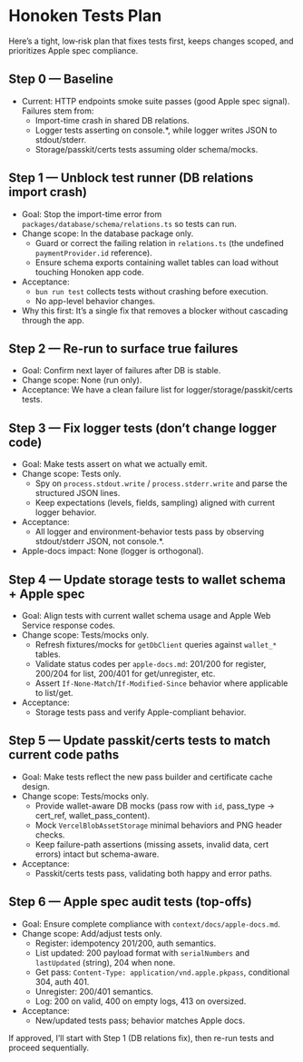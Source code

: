 # Honoken Tests Plan

Here’s a tight, low‑risk plan that fixes tests first, keeps changes scoped, and prioritizes Apple spec compliance.

## Step 0 — Baseline

- Current: HTTP endpoints smoke suite passes (good Apple spec signal). Failures stem from:
  - Import-time crash in shared DB relations.
  - Logger tests asserting on console.\*, while logger writes JSON to stdout/stderr.
  - Storage/passkit/certs tests assuming older schema/mocks.

## Step 1 — Unblock test runner (DB relations import crash)

- Goal: Stop the import-time error from `packages/database/schema/relations.ts` so tests can run.
- Change scope: In the database package only.
  - Guard or correct the failing relation in `relations.ts` (the undefined `paymentProvider.id` reference).
  - Ensure schema exports containing wallet tables can load without touching Honoken app code.
- Acceptance:
  - `bun run test` collects tests without crashing before execution.
  - No app-level behavior changes.
- Why this first: It’s a single fix that removes a blocker without cascading through the app.

## Step 2 — Re-run to surface true failures

- Goal: Confirm next layer of failures after DB is stable.
- Change scope: None (run only).
- Acceptance: We have a clean failure list for logger/storage/passkit/certs tests.

## Step 3 — Fix logger tests (don’t change logger code)

- Goal: Make tests assert on what we actually emit.
- Change scope: Tests only.
  - Spy on `process.stdout.write` / `process.stderr.write` and parse the structured JSON lines.
  - Keep expectations (levels, fields, sampling) aligned with current logger behavior.
- Acceptance:
  - All logger and environment-behavior tests pass by observing stdout/stderr JSON, not console.\*.
- Apple-docs impact: None (logger is orthogonal).

## Step 4 — Update storage tests to wallet schema + Apple spec

- Goal: Align tests with current wallet schema usage and Apple Web Service response codes.
- Change scope: Tests/mocks only.
  - Refresh fixtures/mocks for `getDbClient` queries against `wallet_*` tables.
  - Validate status codes per `apple-docs.md`: 201/200 for register, 200/204 for list, 200/401 for get/unregister, etc.
  - Assert `If-None-Match`/`If-Modified-Since` behavior where applicable to list/get.
- Acceptance:
  - Storage tests pass and verify Apple-compliant behavior.

## Step 5 — Update passkit/certs tests to match current code paths

- Goal: Make tests reflect the new pass builder and certificate cache design.
- Change scope: Tests/mocks only.
  - Provide wallet-aware DB mocks (pass row with `id`, pass_type → cert_ref, wallet_pass_content).
  - Mock `VercelBlobAssetStorage` minimal behaviors and PNG header checks.
  - Keep failure-path assertions (missing assets, invalid data, cert errors) intact but schema-aware.
- Acceptance:
  - Passkit/certs tests pass, validating both happy and error paths.

## Step 6 — Apple spec audit tests (top-offs)

- Goal: Ensure complete compliance with `context/docs/apple-docs.md`.
- Change scope: Add/adjust tests only.
  - Register: idempotency 201/200, auth semantics.
  - List updated: 200 payload format with `serialNumbers` and `lastUpdated` (string), 204 when none.
  - Get pass: `Content-Type: application/vnd.apple.pkpass`, conditional 304, auth 401.
  - Unregister: 200/401 semantics.
  - Log: 200 on valid, 400 on empty logs, 413 on oversized.
- Acceptance:
  - New/updated tests pass; behavior matches Apple docs.

If approved, I’ll start with Step 1 (DB relations fix), then re-run tests and proceed sequentially.
